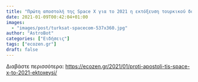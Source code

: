 ```yaml
---
title: "Πρώτη αποστολή της Space X για το 2021 η εκτόξευση τουρκικού δορυφόρου"
date: 2021-01-09T00:42:04+01:00
images:
  - "images/post/turksat-spacecom-537x360.jpg"
author: "AstroBot"
categories: ["Ειδήσεις"]
tags: ["ecozen.gr"]
draft: false
---
```




Διαβάστε περισσότερα: https://ecozen.gr/2021/01/proti-apostoli-tis-space-x-to-2021-ektoxeysi/
